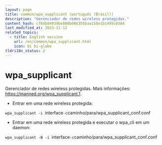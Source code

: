 ```yaml
---
layout: page
title: common/wpa_supplicant (português (Brasil))
description: "Gerenciador de redes wireless protegidas."
content_hash: cf6db84939be800b086355baa158e1b1495c0304
last_modified_at: 2023-11-12
related_topics:
  - title: English version
    url: /en/common/wpa_supplicant.html
    icon: bi bi-globe
tldri18n_status: 2
---
```

# wpa_supplicant

Gerenciador de redes wireless protegidas.
Mais informações: <https://manned.org/wpa_supplicant.1>.

- Entrar em uma rede wireless protegida:

`wpa_supplicant -i `<span class="tldr-var badge badge-pill bg-dark-lm bg-white-dm text-white-lm text-dark-dm font-weight-bold">interface</span>` -c `<span class="tldr-var badge badge-pill bg-dark-lm bg-white-dm text-white-lm text-dark-dm font-weight-bold">caminho/para/wpa_supplicant_conf.conf</span>

- Entrar em uma rede wireless protegida e executar o wpa_cli em um daemon:

`wpa_supplicant -B -i `<span class="tldr-var badge badge-pill bg-dark-lm bg-white-dm text-white-lm text-dark-dm font-weight-bold">interface</span>` -c `<span class="tldr-var badge badge-pill bg-dark-lm bg-white-dm text-white-lm text-dark-dm font-weight-bold">caminho/para/wpa_supplicant_conf.conf</span>
